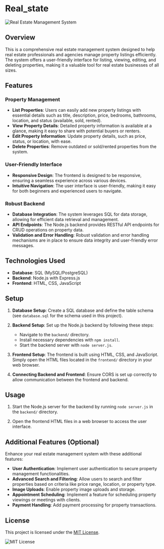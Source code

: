 # Real_state

![Real Estate Management System](images/real-estate.jpg)

## Overview

This is a comprehensive real estate management system designed to help real estate professionals and agencies manage property listings efficiently. The system offers a user-friendly interface for listing, viewing, editing, and deleting properties, making it a valuable tool for real estate businesses of all sizes.

## Features

### Property Management

- **List Properties**: Users can easily add new property listings with essential details such as title, description, price, bedrooms, bathrooms, location, and status (available, sold, rented).
- **View Property Details**: Detailed property information is available at a glance, making it easy to share with potential buyers or renters.
- **Edit Property Information**: Update property details, such as price, status, or location, with ease.
- **Delete Properties**: Remove outdated or sold/rented properties from the system.

### User-Friendly Interface

- **Responsive Design**: The frontend is designed to be responsive, ensuring a seamless experience across various devices.
- **Intuitive Navigation**: The user interface is user-friendly, making it easy for both beginners and experienced users to navigate.

### Robust Backend

- **Database Integration**: The system leverages SQL for data storage, allowing for efficient data retrieval and management.
- **API Endpoints**: The Node.js backend provides RESTful API endpoints for CRUD operations on property data.
- **Validation and Error Handling**: Robust validation and error handling mechanisms are in place to ensure data integrity and user-friendly error messages.

## Technologies Used

- **Database**: SQL (MySQL/PostgreSQL)
- **Backend**: Node.js with Express.js
- **Frontend**: HTML, CSS, JavaScript

## Setup

1. **Database Setup**: Create a SQL database and define the table schema (see `database.sql` for the schema used in this project).

2. **Backend Setup**: Set up the Node.js backend by following these steps:

   - Navigate to the `backend/` directory.
   - Install necessary dependencies with `npm install`.
   - Start the backend server with `node server.js`.

3. **Frontend Setup**: The frontend is built using HTML, CSS, and JavaScript. Simply open the HTML files located in the `frontend/` directory in your web browser.

4. **Connecting Backend and Frontend**: Ensure CORS is set up correctly to allow communication between the frontend and backend.

## Usage

1. Start the Node.js server for the backend by running `node server.js` in the `backend/` directory.

2. Open the frontend HTML files in a web browser to access the user interface.

## Additional Features (Optional)

Enhance your real estate management system with these additional features:

- **User Authentication**: Implement user authentication to secure property management functionalities.
- **Advanced Search and Filtering**: Allow users to search and filter properties based on criteria like price range, location, or property type.
- **Image Uploads**: Enable property image uploads and storage.
- **Appointment Scheduling**: Implement a feature for scheduling property viewings or meetings with clients.
- **Payment Handling**: Add payment processing for property transactions.

## License

This project is licensed under the [MIT License](LICENSE).

![MIT License](https://img.shields.io/badge/license-MIT-blue.svg)
